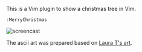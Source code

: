 This is a Vim plugin to show a christmas tree in Vim.

```
:MerryChristmas
```

![screencast](https://github.com/rhysd/ss/blob/master/vim-syntax-christmas-tree/demo.gif?raw=true)

The ascii art was prepared based on [Laura T's art](https://www.asciiart.eu/holiday-and-events/christmas/trees).

<!-- This plugin was created for [my Japanese blog post]() for [Vim Advent Calendar 2018](https://qiita.com/advent-calendar/2018/vim) -->
